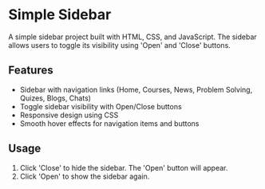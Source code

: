 # Simple Sidebar

A simple sidebar project built with HTML, CSS, and JavaScript. The sidebar allows users to toggle its visibility using 'Open' and 'Close' buttons.

## Features
- Sidebar with navigation links (Home, Courses, News, Problem Solving, Quizes, Blogs, Chats)
- Toggle sidebar visibility with Open/Close buttons
- Responsive design using CSS
- Smooth hover effects for navigation items and buttons


## Usage
1. Click 'Close' to hide the sidebar. The 'Open' button will appear.
2. Click 'Open' to show the sidebar again.
